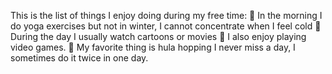 This is the list of things I enjoy doing during my free time:
	In the morning I do yoga exercises but not in winter, I cannot concentrate when I feel cold
	During the day I usually watch cartoons or movies 
	I also enjoy playing video games.
	My favorite thing is hula hopping I never miss a day, I sometimes do it twice in one day.
